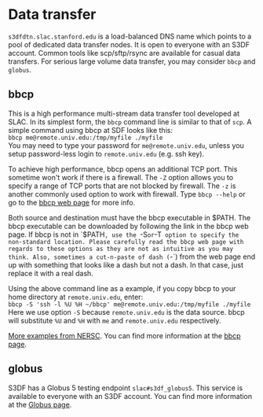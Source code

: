 # Data transfer

`s3dfdtn.slac.stanford.edu` is a load-balanced DNS name which points
to a pool of dedicated data transfer nodes. It is open to everyone
with an S3DF account. Common tools like scp/sftp/rsync are available
for casual data transfers. For serious large volume data transfer, you
may consider `bbcp` and `globus`.

## bbcp

This is a high performance multi-stream data transfer tool developed
at SLAC. In its simplest form, the `bbcp` command line is similar to
that of `scp`. A simple command using bbcp at SDF looks like this:\
`bbcp me@remote.univ.edu:/tmp/myfile ./myfile`\
You may need to type your password for `me@remote.univ.edu`, unless
you setup password-less login to `remote.univ.edu` (e.g. ssh key).

To achieve high performance, bbcp opens an additional TCP port. This
sometime won't work if there is a firewall.  The `-Z` option allows
you to specify a range of TCP ports that are not blocked by
firewall. The `-z` is another commonly used option to work with
firewall. Type `bbcp --help` or go to the [bbcp web
page](https://www.slac.stanford.edu/~abh/bbcp/) for more info.

Both source and destination must have the bbcp executable in
$PATH. The bbcp executable can be downloaded by following the link in
the bbcp web page. If bbcp is not in `$PATH`, use the `-S` or `-T`
option to specify the non-standard location. Please carefully read the
bbcp web page with regards to these options as they are not as
intuitive as you may think. Also, sometimes a cut-n-paste of dash
(`-`) from the web page end up with something that looks like a dash
but not a dash. In that case, just replace it with a real dash.

Using the above command line as a example, if you copy bbcp to your
home directory at `remote.univ.edu`, enter:\
`bbcp -S 'ssh -l %U %H ~/bbcp' me@remote.univ.edu:/tmp/myfile ./myfile`\
Here we use option `-S` because `remote.univ.edu` is the data
source. bbcp will substitute `%U` and `%H` with `me` and
`remote.univ.edu` respectively.

[More examples from NERSC](https://docs.nersc.gov/services/bbcp/). You
can find more information at the [bbcp
page](https://www.slac.stanford.edu/~abh/bbcp/).

## globus

S3DF has a Globus 5 testing endpoint `slac#s3df_globus5`. This service is available to
everyone with an S3DF account. You can find more information at the
[Globus page](https://www.globus.org).
